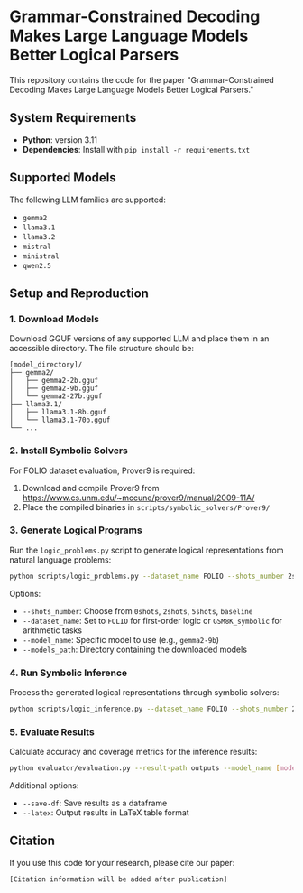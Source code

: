 # Grammar-Constrained Decoding Makes Large Language Models Better Logical Parsers

This repository contains the code for the paper "Grammar-Constrained Decoding Makes Large Language Models Better Logical Parsers."

## System Requirements

- **Python**: version 3.11
- **Dependencies**: Install with `pip install -r requirements.txt`

## Supported Models

The following LLM families are supported:
- `gemma2`
- `llama3.1`
- `llama3.2` 
- `mistral`
- `ministral`
- `qwen2.5`

## Setup and Reproduction

### 1. Download Models

Download GGUF versions of any supported LLM and place them in an accessible directory. The file structure should be:

```
[model_directory]/
├── gemma2/
│   ├── gemma2-2b.gguf
│   ├── gemma2-9b.gguf
│   └── gemma2-27b.gguf
├── llama3.1/
│   ├── llama3.1-8b.gguf
│   └── llama3.1-70b.gguf
└── ...
```

### 2. Install Symbolic Solvers

For FOLIO dataset evaluation, Prover9 is required:
1. Download and compile Prover9 from https://www.cs.unm.edu/~mccune/prover9/manual/2009-11A/
2. Place the compiled binaries in `scripts/symbolic_solvers/Prover9/`

### 3. Generate Logical Programs

Run the `logic_problems.py` script to generate logical representations from natural language problems:

```bash
python scripts/logic_problems.py --dataset_name FOLIO --shots_number 2shots --model_name [model_name] --models_path [path_to_models]
```

Options:
- `--shots_number`: Choose from `0shots`, `2shots`, `5shots`, `baseline`
- `--dataset_name`: Set to `FOLIO` for first-order logic or `GSM8K_symbolic` for arithmetic tasks
- `--model_name`: Specific model to use (e.g., `gemma2-9b`)
- `--models_path`: Directory containing the downloaded models

### 4. Run Symbolic Inference

Process the generated logical representations through symbolic solvers:

```bash
python scripts/logic_inference.py --dataset_name FOLIO --shots_number 2shots --model_name [model_name]
```

### 5. Evaluate Results

Calculate accuracy and coverage metrics for the inference results:

```bash
python evaluator/evaluation.py --result-path outputs --model_name [model_name] --dataset_name FOLIO --split dev
```

Additional options:
- `--save-df`: Save results as a dataframe
- `--latex`: Output results in LaTeX table format

## Citation

If you use this code for your research, please cite our paper:
```
[Citation information will be added after publication]
```
